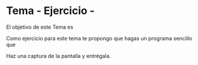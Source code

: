 # Tema  - Ejercicio -  

El objetivo de este Tema  es 


Como ejercicio para este tema te propongo que hagas un programa sencillo que 

Haz una captura de la pantalla y entrégala.
